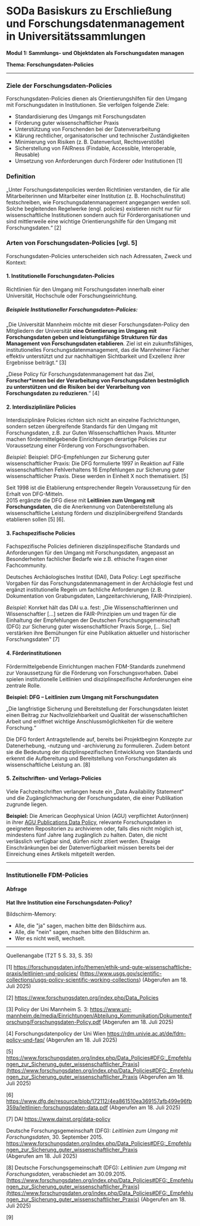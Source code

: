 <!--
*titel:
*author:in/urheber:in: Rebekka Reichert
*author:in/urheber:in: Canan Hastik
orcid: https://orcid.org/0009-0006-8283-3234
email: SODa@sammlungen.io
*lizenz: cc by
lizenzlink: https://creativecommons.org/
*persistenter OER link: 
language: DE
version:  v1
beschreibung: 
format: SODaBasiskurs Workshop 
modultitel: Elemente und Ziele von FDM-Policies
modul: Modul 1
einheitstitel: Elemente und Ziele von FDM-Policies
eiheit: Einheit 4
lernziel: Lernende können die Elemente und Ziele von Forschungsdaten-Policies benennen.
LZ-ID: LZ-ID 01_004_0058
baustein: Baustein1.1
zielgruppe: https://zenodo.org/records/15574575
gestaltungsprinzip: Problemorientiertes Lernen und Peer Learning
keywords: ???
erstellungsdatum: 

technische metadaten:
medientyp: text
dateiformat: .md
dauer: 
größe:
software: Web
icon: https://raw.githubusercontent.com/chastik/SODa-Basiskurs/main/img/SODa-Logo_full.svg
icon: https://github.com/chastik/SODa-Basiskurs/blob/main/img/SODa-Logo_full.svg


link:    https://raw.githubusercontent.com/chastik/SODa-Basiskurs/refs/heads/main/soda.css
 

-->

# SODa Basiskurs zu Erschließung und Forschungsdatenmanagement in Universitätssammlungen

**Modul 1: Sammlungs- und Objektdaten als Forschungsdaten managen**

**Thema: Forschungsdaten-Policies**

---

### Ziele der Forschungsdaten-Policies

Forschungsdaten-Policies dienen als Orientierungshilfen für den Umgang mit Forschungsdaten in Institutionen. Sie verfolgen folgende Ziele:

- Standardisierung des Umgangs mit Forschungsdaten
- Förderung guter wissenschaftlicher Praxis
- Unterstützung von Forschenden bei der Datenverarbeitung
- Klärung rechtlicher, organisatorischer und technischer Zuständigkeiten
- Minimierung von Risiken (z. B. Datenverlust, Rechtsverstöße)
- Sicherstellung von FAIRness (Findable, Accessible, Interoperable, Reusable)
- Umsetzung von Anforderungen durch Förderer oder Institutionen [1]

### Definition

„Unter Forschungsdatenpolicies werden Richtlinien verstanden, die für alle Mitarbeiterinnen und Mitarbeiter einer Institution (z. B. Hochschulinstitut) festschreiben, wie Forschungsdatenmanagement angegangen werden soll. Solche begleitenden Regelwerke (engl. policies) existieren nicht nur für wissenschaftliche Institutionen sondern auch für Förderorganisationen und sind mittlerweile eine wichtige Orientierungshilfe für den Umgang mit Forschungsdaten.“ [2]

### Arten von Forschungsdaten-Policies [vgl. 5]

Forschungsdaten-Policies unterscheiden sich nach Adressaten, Zweck und Kontext:

#### 1. **Institutionelle Forschungsdaten-Policies**
Richtlinien für den Umgang mit Forschungsdaten innerhalb einer Universität, Hochschule oder Forschungseinrichtung.

##### *Beispiele Institutioneller Forschungsdaten-Policies:* 

„Die Universität Mannheim möchte mit dieser Forschungsdaten-Policy den Mitgliedern der Universität **eine Orientierung im Umgang mit Forschungsdaten geben und leistungsfähige Strukturen für das Management von Forschungsdaten etablieren**. Ziel ist ein zukunftsfähiges, institutionelles Forschungsdatenmanagement, das die Mannheimer Fächer effektiv unterstützt und zur nachhaltigen Sichtbarkeit und Exzellenz ihrer Ergebnisse beiträgt.“ [3]

„Diese Policy für Forschungsdatenmanagement hat das Ziel, **Forscher*innen bei der Verarbeitung von Forschungsdaten bestmöglich zu unterstützen und die Risiken bei der Verarbeitung von Forschungsdaten zu reduzieren**.“ [4]

#### 2. **Interdisziplinläre Policies**
Interdisziplinäre Policies richten sich nicht an einzelne Fachrichtungen, sondern setzen übergreifende Standards für den Umgang mit Forschungsdaten, z.B. zur Guten Wissenschaftlichen Praxis. Mitunter machen fördermittelgebende Einrichtungen derartige Policies zur Voraussetzung einer Förderung von Forschungsvorhaben. 

*Beispiel:*  Beispiel: DFG-Empfehlungen zur Sicherung guter wissenschaftlicher Praxis: Die DFG formulierte 1997 in Reaktion auf Fälle wissenschaftlichen Fehlverhaltens 16 Empfehlungen zur Sicherung guter wissenschaftlicher Praxis. Diese werden in Einheit X noch thematisiert. [5]

Seit 1998 ist die Etablierung entsprechender Regeln Voraussetzung für den Erhalt von DFG-Mitteln.  
2015 ergänzte die DFG diese mit **Leitlinien zum Umgang mit Forschungsdaten**, die die Anerkennung von Datenbereitstellung als wissenschaftliche Leistung fördern und disziplinübergreifend Standards etablieren sollen [5] [6].

#### 3. **Fachspezifische Policies**
Fachspezifische Policies definieren disziplinspezifische Standards und Anforderungen für den Umgang mit Forschungsdaten, angepasst an Besonderheiten fachlicher Bedarfe wie z.B. ethische Fragen einer Fachcommunity.

Deutsches Archäologisches Institut (DAI), Data Policy: Legt spezifische Vorgaben für das Forschungsdatenmanagement in der Archäologie fest und ergänzt institutionelle Regeln um fachliche Anforderungen (z. B. Dokumentation von Grabungsdaten, Langzeitarchivierung, FAIR-Prinzipien).

*Beispiel:* Konrket hält das DAI u.a. fest: „Die Wissenschaftlerinnen und Wissenschaftler […] setzen die FAIR-Prinzipien um und tragen für die Einhaltung der Empfehlungen der Deutschen Forschungsgemeinschaft (DFG) zur Sicherung guter wissenschaftlicher Praxis Sorge, [… Sie] verstärken ihre Bemühungen für eine Publikation aktueller und historischer Forschungsdaten" [7]

#### 4. **Förderinstitutionen**
Fördermittelgebende Einrichtungen machen FDM-Standards zunehmend zur Voraussetzung für die Förderung von Forschungsvorhaben. Dabei spielen institutionelle Leitlinien und disziplinspezifische Anforderungen eine zentrale Rolle.

**Beispiel: DFG – Leitlinien zum Umgang mit Forschungsdaten**

„Die langfristige Sicherung und Bereitstellung der Forschungsdaten leistet einen Beitrag zur Nachvollziehbarkeit und Qualität der wissenschaftlichen Arbeit und eröffnet wichtige Anschlussmöglichkeiten für die weitere Forschung.“

Die DFG fordert Antragstellende auf, bereits bei Projektbeginn Konzepte zur Datenerhebung, -nutzung und -archivierung zu formulieren. Zudem betont sie die Bedeutung der disziplinspezifischen Entwicklung von Standards und erkennt die Aufbereitung und Bereitstellung von Forschungsdaten als wissenschaftliche Leistung an. [8]

#### 5. **Zeitschriften- und Verlags-Policies**
Viele Fachzeitschriften verlangen heute ein „Data Availability Statement“ und die Zugänglichmachung der Forschungsdaten, die einer Publikation zugrunde liegen.

**Beispiel:** Die American Geophysical Union (AGU) verpflichtet Autor(innen) in ihrer [AGU Publications Data Policy]([url](http://publications.agu.org/author-resource-center/publication-policies/data-policy/)), relevante Forschungsdaten in geeigneten Repositorien zu archivieren oder, falls dies nicht möglich ist, mindestens fünf Jahre lang zugänglich zu halten. Daten, die nicht verlässlich verfügbar sind, dürfen nicht zitiert werden. Etwaige Einschränkungen bei der Datenverfügbarkeit müssen bereits bei der Einreichung eines Artikels mitgeteilt werden.

-------- 




### Institutionelle FDM-Policies

#### Abfrage

**Hat Ihre Institution eine Forschungsdaten-Policy?**

Bildschirm-Memory:

- Alle, die "ja" sagen, machen bitte den Bildschirm aus.
- Alle, die "nein" sagen, machen bitte den Bildschirm an.
- Wer es nicht weiß, wechselt.


-----------
Quellenangabe
(T2T 5 S. 33, S. 35)

[1] https://forschungsdaten.info/themen/ethik-und-gute-wissenschaftliche-praxis/leitlinien-und-policies/
(https://www.usgs.gov/scientific-collections/usgs-policy-scientific-working-collections) (Abgerufen am 18. Juli 2025)

[2] https://www.forschungsdaten.org/index.php/Data_Policies

[3] Policy der Uni Mannheim S. 3: https://www.uni-mannheim.de/media/Einrichtungen/Abteilung_Kommunikation/Dokumente/forschung/Forschungsdaten-Policy.pdf (Abgerufen am 18. Juli 2025)

[4] Forschungsdatenpolicy der Uni Wien https://rdm.univie.ac.at/de/fdm-policy-und-faq/ (Abgerufen am 18. Juli 2025)

[5] https://www.forschungsdaten.org/index.php/Data_Policies#DFG:_Empfehlungen_zur_Sicherung_guter_wissenschaftlicher_Praxis](https://www.forschungsdaten.org/index.php/Data_Policies#DFG:_Empfehlungen_zur_Sicherung_guter_wissenschaftlicher_Praxis (Abgerufen am 18. Juli 2025)

[6] https://www.dfg.de/resource/blob/172112/4ea861510ea369157afb499e96fb359a/leitlinien-forschungsdaten-data.pdf (Abgerufen am 18. Juli 2025)

[7] DAI https://www.dainst.org/data-policy

Deutsche Forschungsgemeinschaft (DFG): *Leitlinien zum Umgang mit Forschungsdaten*, 30. September 2015.  
https://www.forschungsdaten.org/index.php/Data_Policies#DFG:_Empfehlungen_zur_Sicherung_guter_wissenschaftlicher_Praxis  
(Abgerufen am 18. Juli 2025)

[8] Deutsche Forschungsgemeinschaft (DFG): *Leitlinien zum Umgang mit Forschungsdaten*, verabschiedet am 30.09.2015.  
[https://www.forschungsdaten.org/index.php/Data_Policies#DFG:_Empfehlungen_zur_Sicherung_guter_wissenschaftlicher_Praxis](https://www.forschungsdaten.org/index.php/Data_Policies#DFG:_Empfehlungen_zur_Sicherung_guter_wissenschaftlicher_Praxis) (Abgerufen am 18. Juli 2025)

[9] 

